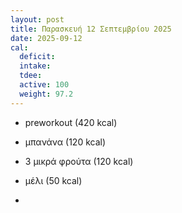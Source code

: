 ```yaml
---
layout: post
title: Παρασκευή 12 Σεπτεμβρίου 2025
date: 2025-09-12
cal:
  deficit: 
  intake: 
  tdee: 
  active: 100
  weight: 97.2 
---
```



- preworkout (420 kcal)
- μπανάνα (120 kcal)
- 3 μικρά φρούτα (120 kcal)
- μέλι (50 kcal)

- 





<!---  ![pic](/pics/2025-09-12/yogurt.jpg)<br> -->

